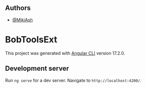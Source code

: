 ## Authors

- [@MikiAsh](https://github.com/MikiAsh/)

# BobToolsExt

This project was generated with [Angular CLI](https://github.com/angular/angular-cli) version 17.2.0.

## Development server

Run `ng serve` for a dev server. Navigate to `http://localhost:4200/`.
